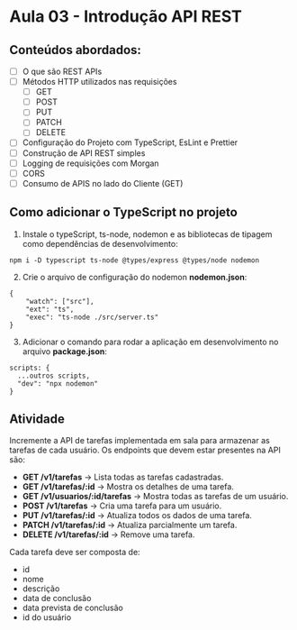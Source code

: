 # Aula 03 - Introdução API REST
## Conteúdos abordados:
- [ ] O que são REST APIs
- [ ] Métodos HTTP utilizados nas requisições
  - [ ] GET
  - [ ] POST
  - [ ] PUT
  - [ ] PATCH
  - [ ] DELETE
- [ ] Configuração do Projeto com TypeScript, EsLint e Prettier
- [ ] Construção de API REST simples
- [ ] Logging de requisições com Morgan
- [ ] CORS
- [ ] Consumo de APIS no lado do Cliente (GET)

## Como adicionar o TypeScript no projeto
1. Instale o typeScript, ts-node, nodemon e as bibliotecas de tipagem como dependências de desenvolvimento:
```
npm i -D typescript ts-node @types/express @types/node nodemon
```

2. Crie o arquivo de configuração do nodemon **nodemon.json**:
```
{
    "watch": ["src"],
    "ext": "ts",
    "exec": "ts-node ./src/server.ts"
}
```

3. Adicionar o comando para rodar a aplicação em desenvolvimento no arquivo **package.json**:
```
scripts: {
  ...outros scripts,
  "dev": "npx nodemon"
}
```

## Atividade
Incremente a API de tarefas implementada em sala para armazenar as tarefas de cada usuário. Os endpoints que devem estar presentes na API são:
- **GET /v1/tarefas** -> Lista todas as tarefas cadastradas.
- **GET /v1/tarefas/:id** -> Mostra os detalhes de uma tarefa.
- **GET /v1/usuarios/:id/tarefas** -> Mostra todas as tarefas de um usuário.
- **POST /v1/tarefas** -> Cria uma tarefa para um usuário.
- **PUT /v1/tarefas/:id** -> Atualiza todos os dados de uma tarefa.
- **PATCH /v1/tarefas/:id** -> Atualiza parcialmente um tarefa.
- **DELETE /v1/tarefas/:id** -> Remove uma tarefa.

Cada tarefa deve ser composta de:
- id
- nome
- descrição
- data de conclusão
- data prevista de conclusão
- id do usuário
